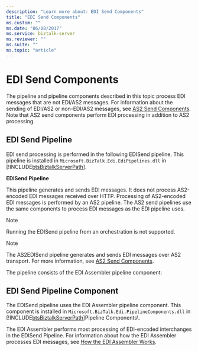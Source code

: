 ```yaml
---
description: "Learn more about: EDI Send Components"
title: "EDI Send Components"
ms.custom: ""
ms.date: "06/08/2017"
ms.service: biztalk-server
ms.reviewer: ""
ms.suite: ""
ms.topic: "article"
---
```

# EDI Send Components
The pipeline and pipeline components described in this topic process EDI messages that are not EDI/AS2 messages. For information about the sending of EDI/AS2 or non-EDI/AS2 messages, see [AS2 Send Components](../core/as2-send-components.md). Note that AS2 send components perform EDI processing in addition to AS2 processing.  
  
## EDI Send Pipeline  
 EDI send processing is performed in the following EDISend pipeline. This pipeline is installed in `Microsoft.BizTalk.Edi.EdiPipelines.dll` in [!INCLUDE[btsBiztalkServerPath](../includes/btsbiztalkserverpath-md.md)].  
  
 **EDISend Pipeline**  
  
 This pipeline generates and sends EDI messages. It does not process AS2-encoded EDI messages received over HTTP. Processing of AS2-encoded EDI messages is performed by an AS2 pipeline. The AS2 send pipelines use the same components to process EDI messages as the EDI pipeline uses.  
  
> [!NOTE]
>  Running the EDISend pipeline from an orchestration is not supported.  
  
> [!NOTE]
>  The AS2EDISend pipeline generates and sends EDI messages over AS2 transport. For more information, see [AS2 Send Components](../core/as2-send-components.md).  
  
 The pipeline consists of the EDI Assembler pipeline component:  
  
## EDI Send Pipeline Component  
 The EDISend pipeline uses the EDI Assembler pipeline component. This component is installed in `Microsoft.BizTalk.Edi.PipelineComponents.dll` in [!INCLUDE[btsBiztalkServerPath](../includes/btsbiztalkserverpath-md.md)]Pipeline Components\\.  
  
 The EDI Assembler performs most processing of EDI-encoded interchanges in the EDISend Pipeline. For information about how the EDI Assembler processes EDI messages, see [How the EDI Assembler Works](../core/how-the-edi-assembler-works.md).
